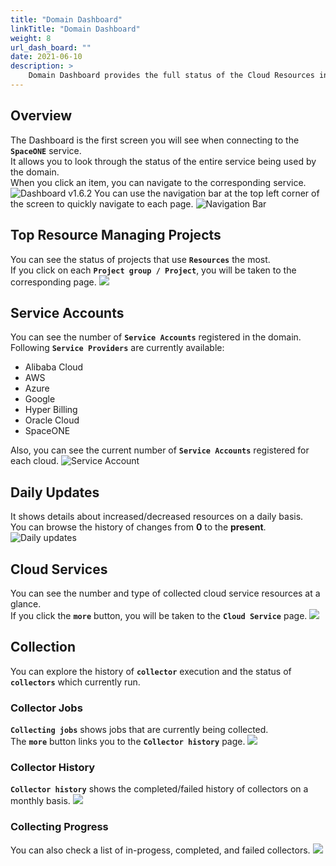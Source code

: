 ```yaml
---
title: "Domain Dashboard"
linkTitle: "Domain Dashboard"
weight: 8
url_dash_board: "" 
date: 2021-06-10
description: >
    Domain Dashboard provides the full status of the Cloud Resources in your domain.
---
```


## Overview
The Dashboard is the first screen you will see when connecting to the **`SpaceONE`** service.<br>
It allows you to look through the status of the entire service being used by the domain.<br>
When you click an item, you can navigate to the corresponding service.
![Dashboard v1.6.2](/docs/guides/dashboard/dashboard_img/dashboard_img_01.png)
You can use the navigation bar at the top left corner of the screen to quickly navigate to each page.
![Navigation Bar](/docs/guides/dashboard/dashboard_img/dashboard_img_02.png)

## Top Resource Managing Projects
You can see the status of projects that use **`Resources`** the most.<br>
If you click on each  **`Project group / Project`**, you will be taken to the corresponding page.
![](/docs/guides/dashboard/dashboard_img/dashboard_img_03.png)

## Service Accounts
You can see the number of **`Service Accounts`** registered in the domain.<br>
Following **`Service Providers`** are currently available:
* Alibaba Cloud
* AWS
* Azure
* Google
* Hyper Billing
* Oracle Cloud
* SpaceONE

<!-- * AWS
* Azure
* GCP
* Megazone Hyper Billing
* Megazone -->

Also, you can see the current number of **`Service Accounts`** registered for each cloud.
![Service Account](/docs/guides/dashboard/dashboard_img/dashboard_img_04.png)

## Daily Updates
It shows details about increased/decreased resources on a daily basis.<br>
You can browse the history of changes from **0** to the **present**.
![Daily updates](/docs/guides/dashboard/dashboard_img/dashboard_img_05.png)

## Cloud Services
You can see the number and type of collected cloud service resources at a glance.<br>
If you click the **`more`** button, you will be taken to the **`Cloud Service`** page.
![](/docs/guides/dashboard/dashboard_img/dashboard_img_06.png)

## Collection
You can explore the history of **`collector`** execution and the status of **`collectors`** which currently run.

### Collector Jobs
**`Collecting jobs`** shows jobs that are currently being collected.<br>
The **`more`** button links you to the **`Collector history`** page.
![](/docs/guides/dashboard/dashboard_img/dashboard_img_07.png)

### Collector History
**`Collector history`** shows the completed/failed history of collectors on a monthly basis.
![](/docs/guides/dashboard/dashboard_img/dashboard_img_08.png)

### Collecting Progress
You can also check a list of in-progess, completed, and failed collectors.
![](/docs/guides/dashboard/dashboard_img/dashboard_img_09.png)